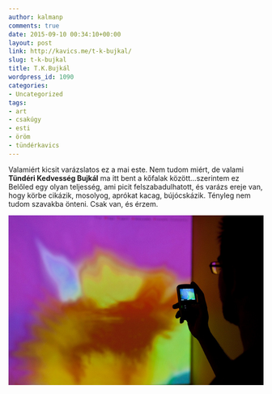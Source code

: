 ```yaml
---
author: kalmanp
comments: true
date: 2015-09-10 00:34:10+00:00
layout: post
link: http://kavics.me/t-k-bujkal/
slug: t-k-bujkal
title: T.K.Bujkál
wordpress_id: 1090
categories:
- Uncategorized
tags:
- art
- csakúgy
- esti
- öröm
- tündérkavics
---
```


Valamiért kicsit varázslatos ez a mai este. Nem tudom miért, de valami **Tündéri Kedvesség Bujkál** ma itt bent a kőfalak között…szerintem ez Belőled egy olyan teljesség, ami picit felszabadulhatott, és varázs ereje van, hogy körbe cikázik, mosolyog, aprókat kacag, bújócskázik. Tényleg nem tudom szavakba önteni. Csak van, és érzem.

[![hm](/wp-content/uploads/2015/09/6990112000_85fe1a6c2a_z.jpg)](/wp-content/uploads/2015/09/6990112000_85fe1a6c2a_z.jpg)
